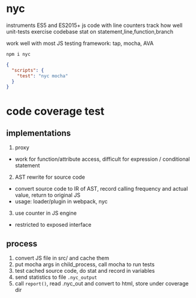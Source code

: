 # nyc
instruments ES5 and ES2015+ js code with line counters
track how well unit-tests exercise codebase
stat on statement,line,function,branch

work well with most JS testing framework: tap, mocha, AVA

`npm i nyc`
```json
{
  "scripts": {
    "test": "nyc mocha"
  }
}
```

# code coverage test
## implementations
1. proxy
  - work for function/attribute access, difficult for expression / conditional statement
2. AST rewrite for source code 
  - convert source code to IR of AST, record calling frequency and actual value, return to original JS
  - usage: loader/plugin in webpack, nyc
3. use counter in JS engine
  - restricted to exposed interface 

## process
1. convert JS file in src/ and cache them
2. put mocha args in child_process, call mocha to run tests
3. test cached source code, do stat and record in variables
4. send statistics to file `.nyc_output`
5. call `report()`, read .nyc_out and convert to html, store under coverage dir








